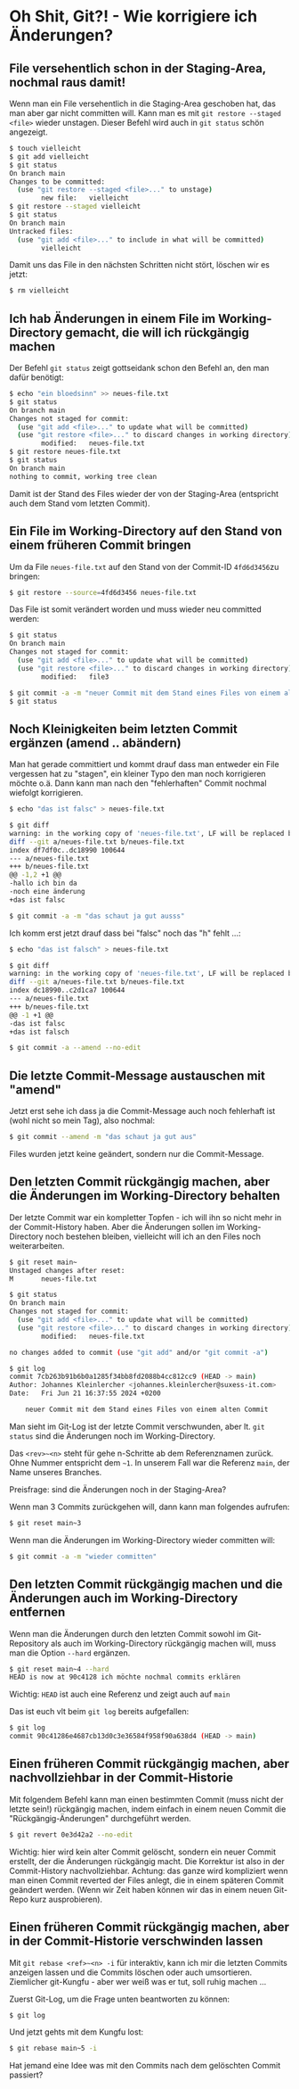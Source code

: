 # Oh Shit, Git?! - Wie korrigiere ich Änderungen?

## File versehentlich schon in der Staging-Area, nochmal raus damit!

Wenn man ein File versehentlich in die Staging-Area geschoben hat, das man aber gar nicht committen will. Kann man es mit `git restore --staged <file>` wieder unstagen.
Dieser Befehl wird auch in `git status` schön angezeigt.

```bash
$ touch vielleicht
$ git add vielleicht
$ git status
On branch main
Changes to be committed:
  (use "git restore --staged <file>..." to unstage)
        new file:   vielleicht
$ git restore --staged vielleicht
$ git status
On branch main
Untracked files:
  (use "git add <file>..." to include in what will be committed)
        vielleicht
```

Damit uns das File in den nächsten Schritten nicht stört, löschen wir es jetzt:

```bash
$ rm vielleicht
```

## Ich hab Änderungen in einem File im Working-Directory gemacht, die will ich rückgängig machen

Der Befehl `git status` zeigt gottseidank schon den Befehl an, den man dafür benötigt:

```bash
$ echo "ein bloedsinn" >> neues-file.txt
$ git status
On branch main
Changes not staged for commit:
  (use "git add <file>..." to update what will be committed)
  (use "git restore <file>..." to discard changes in working directory)
        modified:   neues-file.txt
$ git restore neues-file.txt
$ git status
On branch main
nothing to commit, working tree clean
```

Damit ist der Stand des Files wieder der von der Staging-Area (entspricht auch dem Stand vom letzten Commit).

## Ein File im Working-Directory auf den Stand von einem früheren Commit bringen

Um da File `neues-file.txt` auf den Stand von der Commit-ID `4fd6d3456`zu bringen:

```bash
$ git restore --source=4fd6d3456 neues-file.txt
```

Das File ist somit verändert worden und muss wieder neu committed werden:

```bash
$ git status
On branch main
Changes not staged for commit:
  (use "git add <file>..." to update what will be committed)
  (use "git restore <file>..." to discard changes in working directory)
        modified:   file3

$ git commit -a -m "neuer Commit mit dem Stand eines Files von einem alten Commit"
$ git status
```


## Noch Kleinigkeiten beim letzten Commit ergänzen (amend .. abändern)

Man hat gerade committiert und kommt drauf dass man entweder
ein File vergessen hat zu "stagen", ein kleiner Typo den man noch korrigieren möchte o.ä.
Dann kann man nach den "fehlerhaften" Commit nochmal wiefolgt korrigieren.

```bash
$ echo "das ist falsc" > neues-file.txt

$ git diff
warning: in the working copy of 'neues-file.txt', LF will be replaced by CRLF the next time Git touches it
diff --git a/neues-file.txt b/neues-file.txt
index df7df0c..dc18990 100644
--- a/neues-file.txt
+++ b/neues-file.txt
@@ -1,2 +1 @@
-hallo ich bin da
-noch eine änderung
+das ist falsc

$ git commit -a -m "das schaut ja gut ausss"
```

Ich komm erst jetzt drauf dass bei "falsc" noch das "h" fehlt ...:

```bash
$ echo "das ist falsch" > neues-file.txt

$ git diff
warning: in the working copy of 'neues-file.txt', LF will be replaced by CRLF the next time Git touches it
diff --git a/neues-file.txt b/neues-file.txt
index dc18990..c2d1ca7 100644
--- a/neues-file.txt
+++ b/neues-file.txt
@@ -1 +1 @@
-das ist falsc
+das ist falsch

$ git commit -a --amend --no-edit
```

## Die letzte Commit-Message austauschen mit "amend"

Jetzt erst sehe ich dass ja die Commit-Message auch noch fehlerhaft ist (wohl nicht so mein Tag),
also nochmal:

```bash
$ git commit --amend -m "das schaut ja gut aus"
```

Files wurden jetzt keine geändert, sondern nur die Commit-Message.

## Den letzten Commit rückgängig machen, aber die Änderungen im Working-Directory behalten

Der letzte Commit war ein kompletter Topfen - ich will ihn so nicht mehr in der Commit-History haben.
Aber die Änderungen sollen im Working-Directory noch bestehen bleiben, vielleicht will ich an den Files noch weiterarbeiten.

```bash
$ git reset main~
Unstaged changes after reset:
M       neues-file.txt

$ git status
On branch main
Changes not staged for commit:
  (use "git add <file>..." to update what will be committed)
  (use "git restore <file>..." to discard changes in working directory)
        modified:   neues-file.txt

no changes added to commit (use "git add" and/or "git commit -a")

$ git log
commit 7cb263b91b6b0a1285f34bb8fd2088b4cc812cc9 (HEAD -> main)
Author: Johannes Kleinlercher <johannes.kleinlercher@suxess-it.com>
Date:   Fri Jun 21 16:37:55 2024 +0200

    neuer Commit mit dem Stand eines Files von einem alten Commit
```

Man sieht im Git-Log ist der letzte Commit verschwunden, aber lt. `git status` sind die Änderungen noch im Working-Directory.

Das `<rev>~<n>` steht für gehe n-Schritte ab dem Referenznamen zurück. Ohne Nummer entspricht dem `~1`. In unserem Fall war die Referenz `main`, der Name unseres Branches.

Preisfrage: sind die Änderungen noch in der Staging-Area?



Wenn man 3 Commits zurückgehen will, dann kann man folgendes aufrufen:

```bash
$ git reset main~3
```

Wenn man die Änderungen im Working-Directory wieder committen will:
```bash
$ git commit -a -m "wieder committen"
```

## Den letzten Commit rückgängig machen und die Änderungen auch im Working-Directory entfernen

Wenn man die Änderungen durch den letzten Commit sowohl im Git-Repository als auch im Working-Directory rückgängig machen will,
muss man die Option `--hard` ergänzen.

```bash
$ git reset main~4 --hard
HEAD is now at 90c4128 ich möchte nochmal commits erklären
```

Wichtig: `HEAD` ist auch eine Referenz und zeigt auch auf `main`

Das ist euch vlt beim `git log` bereits aufgefallen:

```bash
$ git log
commit 90c41286e4687cb13d0c3e36584f958f90a638d4 (HEAD -> main)
```

## Einen früheren Commit rückgängig machen, aber nachvollziehbar in der Commit-Historie

Mit folgendem Befehl kann man einen bestimmten Commit (muss nicht der letzte sein!) rückgängig machen,
indem einfach in einem neuen Commit die "Rückgängig-Änderungen" durchgeführt werden.

```bash
$ git revert 0e3d42a2 --no-edit
```

Wichtig: hier wird kein alter Commit gelöscht, sondern ein neuer Commit erstellt, der die Änderungen rückgängig macht. Die Korrektur ist also in der Commit-History nachvollziehbar.
Achtung: das ganze wird kompliziert wenn man einen Commit reverted der Files anlegt, die in einem späteren Commit geändert werden. (Wenn wir Zeit haben können wir das in einem neuen Git-Repo kurz ausprobieren).

## Einen früheren Commit rückgängig machen, aber in der Commit-Historie verschwinden lassen

Mit `git rebase <ref>~<n> -i` für interaktiv, kann ich mir die letzten <n> Commits anzeigen lassen und die Commits löschen oder auch umsortieren.
Ziemlicher git-Kungfu - aber wer weiß was er tut, soll ruhig machen ...

Zuerst Git-Log, um die Frage unten beantworten zu können:
```bash
$ git log
```

Und jetzt gehts mit dem Kungfu lost:
```bash
$ git rebase main~5 -i
```

Hat jemand eine Idee was mit den Commits nach dem gelöschten Commit passiert?
